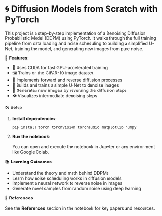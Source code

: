 # 🌀 **Diffusion Models from Scratch with PyTorch**

This project is a step-by-step implementation of a Denoising Diffusion Probabilistic Model (DDPM) using PyTorch. It walks through the full training pipeline from data loading and noise scheduling to building a simplified U-Net, training the model, and generating new images from pure noise.

📖 **Features**:
* 🚀 Uses CUDA for fast GPU-accelerated training
* 🖼️ Trains on the CIFAR-10 image dataset
* 🔁 Implements forward and reverse diffusion processes
* 🧠 Builds and trains a simple U-Net to denoise images
* 🎨 Generates new images by reversing the diffusion steps
* 👁️ Visualizes intermediate denoising steps

🛠️ Setup
1. **Install dependencies**:
   <pre><code>pip install torch torchvision torchaudio matplotlib numpy </code></pre>

2. **Run the notebook**:<br><br>
   You can open and execute the notebook in Jupyter or any environment like Google Colab.


📚 **Learning Outcomes**
* Understand the theory and math behind DDPMs
* Learn how noise scheduling works in diffusion models
* Implement a neural network to reverse noise in images
* Generate novel samples from random noise using deep learning

📎 **References**<br><br>
See the **References** section in the notebook for key papers and resources.
